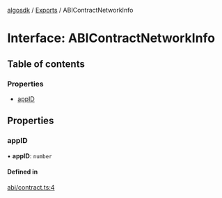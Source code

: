 [algosdk](../README.md) / [Exports](../modules.md) / ABIContractNetworkInfo

# Interface: ABIContractNetworkInfo

## Table of contents

### Properties

- [appID](ABIContractNetworkInfo.md#appid)

## Properties

### appID

• **appID**: `number`

#### Defined in

[abi/contract.ts:4](https://github.com/algorand/js-algorand-sdk/blob/13a5d73/src/abi/contract.ts#L4)
